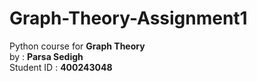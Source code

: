# Graph-Theory-Assignment1
Python course for **Graph Theory**
<br>
by : **Parsa Sedigh** 
<br>
Student ID : **400243048**
